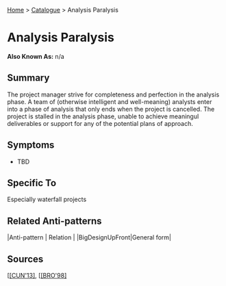 [Home](../README.md) > [Catalogue](../Antipatterns_catalogue.md) > Analysis Paralysis


# Analysis Paralysis

**Also Known As:** n/a


## Summary

The project manager strive for completeness and perfection in the analysis phase. A team of (otherwise intelligent and well-meaning) analysts enter into a phase of analysis that only ends when the project is cancelled.  The project is stalled in the analysis phase, unable to achieve meaningul deliverables or support for any of the potential plans of approach.


## Symptoms

 - TBD

## Specific To

Especially waterfall projects

## Related Anti-patterns

|Anti-pattern  | Relation |
|BigDesignUpFront|General form|

## Sources

[[[CUN'13]](../References.md), [[[BRO'98]](../References.md)
